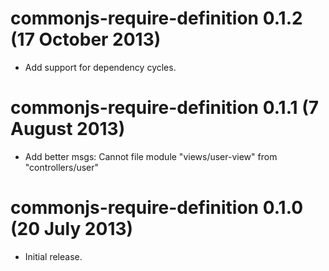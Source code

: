 # commonjs-require-definition 0.1.2 (17 October 2013)
* Add support for dependency cycles.

# commonjs-require-definition 0.1.1 (7 August 2013)
* Add better msgs: Cannot file module "views/user-view" from "controllers/user"

# commonjs-require-definition 0.1.0 (20 July 2013)
* Initial release.
